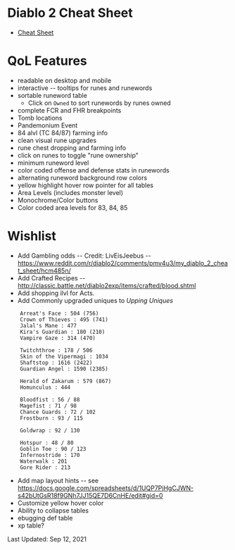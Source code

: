 # Diablo 2 Cheat Sheet

* [Cheat Sheet](https://htmlpreview.github.io/?https://github.com/Michaelangel007/d2_cheat_sheet/blob/master/index.html)

# QoL Features

 * readable on desktop and mobile
 * interactive -- tooltips for runes and runewords
 * sortable runeword table
   * Click on `Owned` to sort runewords by runes owned
 * complete FCR and FHR breakpoints
 * Tomb locations
 * Pandemonium Event
 * 84 alvl (TC 84/87) farming info
 * clean visual rune upgrades
 * rune chest dropping and farming info
 * click on runes to toggle "rune ownership"
 * minimum runeword level
 * color coded offense and defense stats in runewords
 * alternating runeword background row colors
 * yellow highlight hover row pointer for all tables
 * Area Levels (includes monster level)
 * Monochrome/Color buttons
* Color coded area levels for 83, 84, 85

# Wishlist

* Add Gambling odds -- Credit: LivEisJeebus -- https://www.reddit.com/r/diablo2/comments/pmv4u3/my_diablo_2_cheat_sheet/hcm485n/
* Add Crafted Recipes -- http://classic.battle.net/diablo2exp/items/crafted/blood.shtml
* Add shopping ilvl for Acts.
* Add Commonly upgraded uniques to _Upping Uniques_

```
    Arreat's Face : 504 (756)
    Crown of Thieves : 495 (741)
    Jalal's Mane : 477
    Kira's Guardian : 180 (210)
    Vampire Gaze : 314 (470)

    Twitchthroe : 178 / 506
    Skin of the Vipermagi : 1034
    Shaftstop : 1616 (2422)
    Guardian Angel : 1590 (2385)

    Herald of Zakarum : 579 (867)
    Homunculus : 444

    Bloodfist : 56 / 88
    Magefist : 71 / 98
    Chance Guards : 72 / 102
    Frostburn : 93 / 115

    Goldwrap : 92 / 130

    Hotspur : 48 / 80
    Goblin Toe : 90 / 123
    Infernostride : 170
    Waterwalk : 201
    Gore Rider : 213
```
* Add map layout hints -- see https://docs.google.com/spreadsheets/d/1UQP7PjHgCJWN-s42bUtGsR18f9GNh7JJ15QE7D6CnHE/edit#gid=0
* Customize yellow hover color
* Ability to collapse tables
* ebugging def table
* xp table?

Last Updated: Sep 12, 2021
